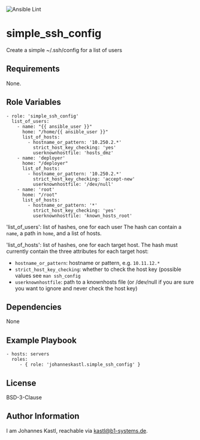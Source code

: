 ![Ansible Lint](https://github.com/johanneskastl/ansible-role-simple_ssh_config/workflows/Ansible%20Lint/badge.svg)

simple_ssh_config
=========

Create a simple ~/.ssh/config for a list of users 

Requirements
------------

None.

Role Variables
--------------

```
- role: 'simple_ssh_config'
  list_of_users:
    - name: "{{ ansible_user }}"
      home: "/home/{{ ansible_user }}"
      list_of_hosts:
        - hostname_or_pattern: '10.250.2.*'
          strict_host_key_checking: 'yes'
          userknownhostfile: 'hosts_dmz'
    - name: 'deployer'
      home: "/deployer"
      list_of_hosts:
        - hostname_or_pattern: '10.250.2.*'
          strict_host_key_checking: 'accept-new'
          userknownhostfile: '/dev/null'
    - name: 'root'
      home: "/root"
      list_of_hosts:
        - hostname_or_pattern: '*'
          strict_host_key_checking: 'yes'
          userknownhostfile: 'known_hosts_root'
```

'list_of_users': list of hashes, one for each user
The hash can contain a `name`, a path in `home`, and a list of hosts.

'list_of_hosts': list of hashes, one for each target host.
The hash must currently contain the three attributes for each target host:
- `hostname_or_pattern`: hostname or pattern, e.g. `10.11.12.*`
- `strict_host_key_checking`: whether to check the host key (possible values see `man ssh_config`
- `userknownhostfile`: path to a knownhosts file (or /dev/null if you are sure you want to ignore and never check the host key)


Dependencies
------------

None

Example Playbook
----------------

    - hosts: servers
      roles:
         - { role: 'johanneskastl.simple_ssh_config' }

License
-------

BSD-3-Clause

Author Information
------------------

I am Johannes Kastl, reachable via kastl@b1-systems.de.
